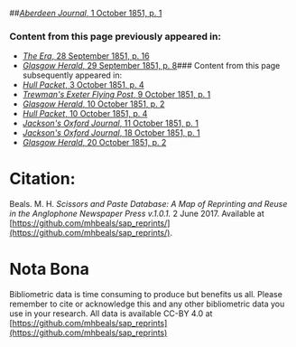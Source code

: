 ##[*Aberdeen Journal*, 1 October 1851, p. 1](https://mhbeals.github.io/sap_html/Aberdeen-Journal/Aberdeen-Journal-1-October-1851-p-1)

### Content from this page previously appeared in:
+ [*The Era*, 28 September 1851, p. 16](https://mhbeals.github.io/sap_html/The-Era/The-Era-28-September-1851-p-16)
+ [*Glasgow Herald*, 29 September 1851, p. 8](https://mhbeals.github.io/sap_html/Glasgow-Herald/Glasgow-Herald-29-September-1851-p-8)### Content from this page subsequently appeared in:
+ [*Hull Packet*, 3 October 1851, p. 4](https://mhbeals.github.io/sap_html/Hull-Packet/Hull-Packet-3-October-1851-p-4)
+ [*Trewman's Exeter Flying Post*, 9 October 1851, p. 1](https://mhbeals.github.io/sap_html/Trewman's-Exeter-Flying-Post/Trewman's-Exeter-Flying-Post-9-October-1851-p-1)
+ [*Glasgow Herald*, 10 October 1851, p. 2](https://mhbeals.github.io/sap_html/Glasgow-Herald/Glasgow-Herald-10-October-1851-p-2)
+ [*Hull Packet*, 10 October 1851, p. 4](https://mhbeals.github.io/sap_html/Hull-Packet/Hull-Packet-10-October-1851-p-4)
+ [*Jackson's Oxford Journal*, 11 October 1851, p. 1](https://mhbeals.github.io/sap_html/Jackson's-Oxford-Journal/Jackson's-Oxford-Journal-11-October-1851-p-1)
+ [*Jackson's Oxford Journal*, 18 October 1851, p. 1](https://mhbeals.github.io/sap_html/Jackson's-Oxford-Journal/Jackson's-Oxford-Journal-18-October-1851-p-1)
+ [*Glasgow Herald*, 20 October 1851, p. 2](https://mhbeals.github.io/sap_html/Glasgow-Herald/Glasgow-Herald-20-October-1851-p-2)
                    
# Citation: 

Beals. M. H. *Scissors and Paste Database: A Map of Reprinting and Reuse in the Anglophone Newspaper Press v.1.0.1.* 2 June 2017. Available at [https://github.com/mhbeals/sap_reprints/](https://github.com/mhbeals/sap_reprints/). 
                    
# Nota Bona

Bibliometric data is time consuming to produce but benefits us all. Please remember to cite or acknowledge this and any other bibliometric data you use in your research. All data is available CC-BY 4.0 at [https://github.com/mhbeals/sap_reprints](https://github.com/mhbeals/sap_reprints)